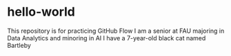 # hello-world
This repository is for practicing GitHub Flow
I am a senior at FAU majoring in Data Analytics and minoring in AI
I have a 7-year-old black cat named Bartleby
